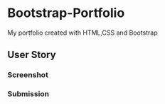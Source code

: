 # Bootstrap-Portfolio

My portfolio created with HTML,CSS and Bootstrap

## User Story

### Screenshot

### Submission


